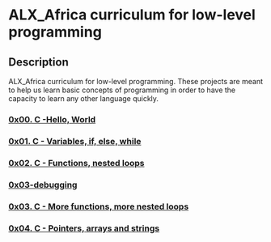 # ALX_Africa curriculum for low-level programming

## Description
 ALX_Africa curriculum for low-level programming. These projects are meant to help us learn basic concepts of programming in order to have the capacity to learn any other language quickly.

### [0x00. C -Hello, World](https://github.com/Laban254/alx-low_level_programming/tree/master/0x00-hello_world "github")
### [0x01. C - Variables, if, else, while](https://github.com/Laban254/alx-low_level_programming/tree/master/0x01-variables_if_else_while)
### [0x02. C - Functions, nested loops](https://github.com/Laban254/alx-low_level_programming/tree/master/0x02-functions_nested_loops)
### [0x03-debugging](https://github.com/Laban254/alx-low_level_programming/tree/master/0x03-debugging)
### [0x03. C - More functions, more nested loops](https://github.com/Laban254/alx-low_level_programming/tree/master/0x04-more_functions_nested_loops)
### [0x04. C - Pointers, arrays and strings](https://github.com/Laban254/alx-low_level_programming/tree/master/0x05-pointers_arrays_strings)

